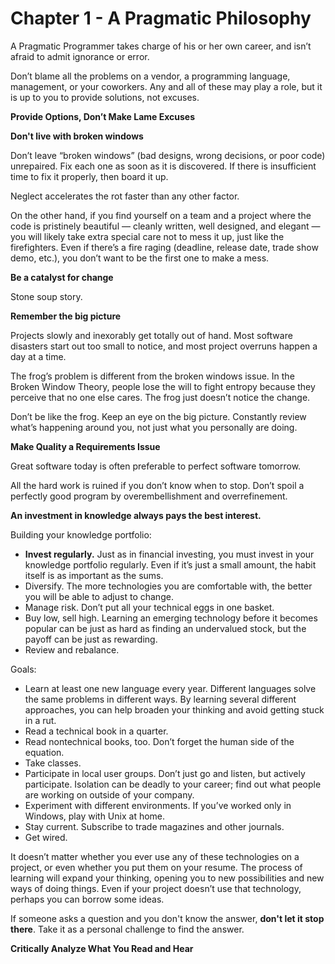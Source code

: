 # Chapter 1 - A Pragmatic Philosophy

A Pragmatic Programmer takes charge of his or her own career, and isn’t afraid to admit ignorance or error.

Don’t blame all the problems on a vendor, a programming language, management, or your coworkers. Any and all of these may play a role, but it is up to you to provide solutions, not excuses.

__Provide Options, Don’t Make Lame Excuses__

__Don't live with broken windows__

Don’t leave “broken windows” (bad designs, wrong decisions, or poor code) unrepaired. Fix each one as soon as it is discovered. If there is insufficient time to fix it properly, then board it up.

Neglect accelerates the rot faster than any other factor.

On the other hand, if you find yourself on a team and a project where the code is pristinely beautiful — cleanly written, well designed, and elegant — you will likely take extra special care not to  mess it up, just like the firefighters. Even if there’s a fire raging (deadline, release date, trade show demo, etc.), you don’t want to be the first one to make a mess.

__Be a catalyst for change__

Stone soup story.

__Remember the big picture__

Projects slowly and inexorably get totally out of hand. Most software disasters start out too small to notice, and most project overruns happen a day at a time.

The frog’s problem is different from the broken windows issue. In the Broken Window Theory, people lose the will to fight entropy because they perceive that no one else cares. The frog just doesn’t notice the change.

Don’t be like the frog. Keep an eye on the big picture. Constantly review what’s happening around you, not just what you personally are doing.

__Make Quality a Requirements Issue__

Great software today is often preferable to perfect software tomorrow. 

All the hard work is ruined if you don’t know when to stop. Don’t spoil a perfectly good program by overembellishment and overrefinement.

__An investment in knowledge always pays the best interest.__

Building your knowledge portfolio:
- **Invest regularly.** Just as in financial investing, you must invest in your knowledge portfolio regularly. Even if it’s just a small amount, the habit itself is as important as the sums.
- Diversify. The more technologies you are comfortable with, the better you will be able to adjust to change.
- Manage risk. Don’t put all your technical eggs in one basket.
- Buy low, sell high. Learning an emerging technology before it becomes popular can be just as hard as finding an undervalued stock, but the payoff can be just as rewarding.
- Review and rebalance. 

Goals:
- Learn at least one new language every year. Different languages solve the same problems in different ways. By learning several different approaches, you can help broaden your thinking and avoid getting stuck in a rut.
- Read a technical book in a quarter.
- Read nontechnical books, too. Don’t forget the human side of the equation.
- Take classes.
- Participate in local user groups. Don’t just go and listen, but actively participate. Isolation can be deadly to your career; find out what people are working on outside of your company.
- Experiment with different environments. If you’ve worked only in Windows, play with Unix at home.
- Stay current. Subscribe to trade magazines and other journals.
- Get wired.

It doesn’t matter whether you ever use any of these technologies on a project, or even whether you put them on your resume. The process of learning will expand your thinking, opening you to new possibilities and new ways of doing things. Even if your project doesn’t use that technology, perhaps you can borrow some ideas. 

If someone asks a question and you don't know the answer, __don't let it stop there__. Take it as a personal challenge to find the answer.

__Critically Analyze What You Read and Hear__